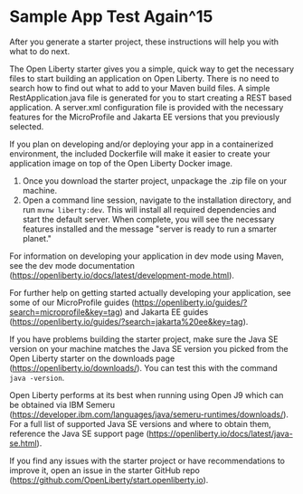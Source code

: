# Sample App Test Again^15

After you generate a starter project, these instructions will help you with what to do next.

The Open Liberty starter gives you a simple, quick way to get the necessary files to start building
an application on Open Liberty. There is no need to search how to find out what to add to your 
Maven build files. A simple RestApplication.java file is generated for you to start 
creating a REST based application. A server.xml configuration file is provided with the necessary 
features for the MicroProfile and Jakarta EE versions that you previously selected.

If you plan on developing and/or deploying your app in a containerized environment, the included 
Dockerfile will make it easier to create your application image on top of the Open Liberty Docker 
image.

1) Once you download the starter project, unpackage the .zip file on your machine.
2) Open a command line session, navigate to the installation directory, and run `mvnw liberty:dev`. 
   This will install all required dependencies and start the default server. When complete, you will
   see the necessary features installed and the message "server is ready to run a smarter planet."

For information on developing your application in dev mode using Maven, see the 
dev mode documentation (https://openliberty.io/docs/latest/development-mode.html).

For further help on getting started actually developing your application, see some of our 
MicroProfile guides (https://openliberty.io/guides/?search=microprofile&key=tag) and Jakarta EE 
guides (https://openliberty.io/guides/?search=jakarta%20ee&key=tag).

If you have problems building the starter project, make sure the Java SE version on your 
machine matches the Java SE version you picked from the Open Liberty starter on the downloads 
page (https://openliberty.io/downloads/). You can test this with the command `java -version`.

Open Liberty performs at its best when running using Open J9 which can be obtained via IBM Semeru 
(https://developer.ibm.com/languages/java/semeru-runtimes/downloads/). For a full list of supported 
Java SE versions and where to obtain them, reference the Java SE support page 
(https://openliberty.io/docs/latest/java-se.html).

If you find any issues with the starter project or have recommendations to improve it, open an 
issue in the starter GitHub repo (https://github.com/OpenLiberty/start.openliberty.io).
